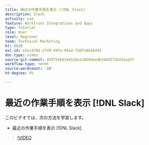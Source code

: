 ```yaml
---
title: 最近の作業手順を表示 [!DNL Slack]
description: Slack
activity: use
feature: Workfront Integrations and Apps
type: Tutorial
role: User
level: Beginner
team: Technical Marketing
kt: 8820
exl-id: e2ac4704-27d9-49fe-96a4-fd8fe8b48d94
doc-type: video
source-git-commit: d39754b619e526e1a869deedb38dd2f2b43aee57
workflow-type: tm+mt
source-wordcount: '28'
ht-degree: 0%

---
```


# 最近の作業手順を表示 [!DNL Slack]

このビデオでは、次の方法を学習します。

* 最近の作業手順を表示 [!DNL Slack]

>[!VIDEO](https://video.tv.adobe.com/v/335120/?quality=12)
